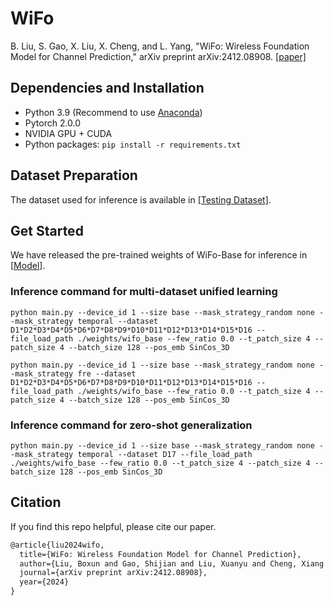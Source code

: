 # WiFo
B. Liu, S. Gao, X. Liu, X. Cheng, and L. Yang, "WiFo: Wireless Foundation Model for Channel Prediction," arXiv preprint arXiv:2412.08908. [[paper]](https://www.sciengine.com/SCIS/doi/10.1007/s11432-025-4349-0)
<br>

## Dependencies and Installation
- Python 3.9 (Recommend to use [Anaconda](https://www.anaconda.com/))
- Pytorch 2.0.0
- NVIDIA GPU + CUDA
- Python packages: `pip install -r requirements.txt`


## Dataset Preparation
The dataset used for inference is available in [[Testing Dataset]](https://huggingface.co/datasets/liuboxun/WiFo-dataset).


## Get Started
We have released the pre-trained weights of WiFo-Base for inference in [[Model](https://huggingface.co/liuboxun/WiFo)].

### Inference command for multi-dataset unified learning
```
python main.py --device_id 1 --size base --mask_strategy_random none --mask_strategy temporal --dataset D1*D2*D3*D4*D5*D6*D7*D8*D9*D10*D11*D12*D13*D14*D15*D16 --file_load_path ./weights/wifo_base --few_ratio 0.0 --t_patch_size 4 --patch_size 4 --batch_size 128 --pos_emb SinCos_3D
```
```
python main.py --device_id 1 --size base --mask_strategy_random none --mask_strategy fre --dataset D1*D2*D3*D4*D5*D6*D7*D8*D9*D10*D11*D12*D13*D14*D15*D16 --file_load_path ./weights/wifo_base --few_ratio 0.0 --t_patch_size 4 --patch_size 4 --batch_size 128 --pos_emb SinCos_3D
```
### Inference command for zero-shot generalization
```
python main.py --device_id 1 --size base --mask_strategy_random none --mask_strategy temporal --dataset D17 --file_load_path ./weights/wifo_base --few_ratio 0.0 --t_patch_size 4 --patch_size 4 --batch_size 128 --pos_emb SinCos_3D
```
## Citation
If you find this repo helpful, please cite our paper.
```latex
@article{liu2024wifo,
  title={WiFo: Wireless Foundation Model for Channel Prediction},
  author={Liu, Boxun and Gao, Shijian and Liu, Xuanyu and Cheng, Xiang and Yang, Liuqing},
  journal={arXiv preprint arXiv:2412.08908},
  year={2024}
}
```

